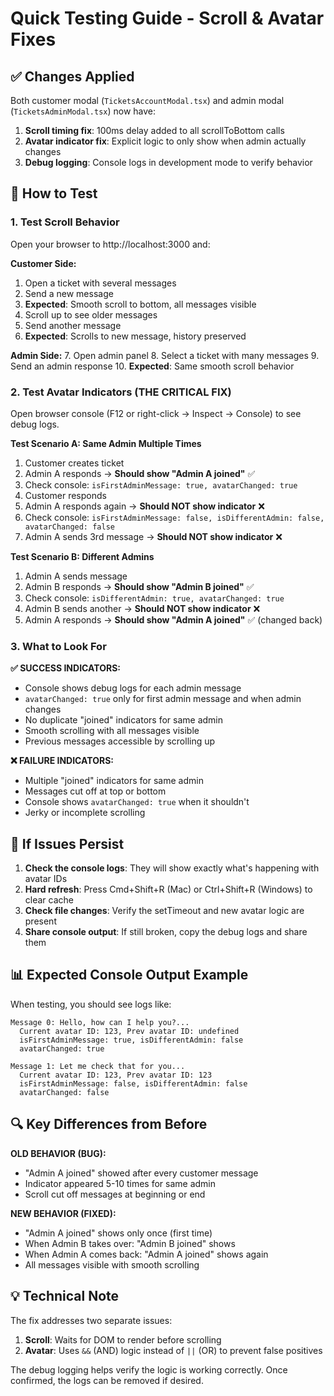 # Quick Testing Guide - Scroll & Avatar Fixes

## ✅ Changes Applied

Both customer modal (`TicketsAccountModal.tsx`) and admin modal (`TicketsAdminModal.tsx`) now have:

1. **Scroll timing fix**: 100ms delay added to all scrollToBottom calls
2. **Avatar indicator fix**: Explicit logic to only show when admin actually changes
3. **Debug logging**: Console logs in development mode to verify behavior

## 🧪 How to Test

### 1. Test Scroll Behavior
Open your browser to http://localhost:3000 and:

**Customer Side:**
1. Open a ticket with several messages
2. Send a new message
3. **Expected**: Smooth scroll to bottom, all messages visible
4. Scroll up to see older messages
5. Send another message
6. **Expected**: Scrolls to new message, history preserved

**Admin Side:**
7. Open admin panel
8. Select a ticket with many messages
9. Send an admin response
10. **Expected**: Same smooth scroll behavior

### 2. Test Avatar Indicators (THE CRITICAL FIX)

Open browser console (F12 or right-click → Inspect → Console) to see debug logs.

**Test Scenario A: Same Admin Multiple Times**
1. Customer creates ticket
2. Admin A responds → **Should show "Admin A joined"** ✅
3. Check console: `isFirstAdminMessage: true, avatarChanged: true`
4. Customer responds
5. Admin A responds again → **Should NOT show indicator** ❌
6. Check console: `isFirstAdminMessage: false, isDifferentAdmin: false, avatarChanged: false`
7. Admin A sends 3rd message → **Should NOT show indicator** ❌

**Test Scenario B: Different Admins**
1. Admin A sends message
2. Admin B responds → **Should show "Admin B joined"** ✅
3. Check console: `isDifferentAdmin: true, avatarChanged: true`
4. Admin B sends another → **Should NOT show indicator** ❌
5. Admin A responds → **Should show "Admin A joined"** ✅ (changed back)

### 3. What to Look For

**✅ SUCCESS INDICATORS:**
- Console shows debug logs for each admin message
- `avatarChanged: true` only for first admin message and when admin changes
- No duplicate "joined" indicators for same admin
- Smooth scrolling with all messages visible
- Previous messages accessible by scrolling up

**❌ FAILURE INDICATORS:**
- Multiple "joined" indicators for same admin
- Messages cut off at top or bottom
- Console shows `avatarChanged: true` when it shouldn't
- Jerky or incomplete scrolling

## 🐛 If Issues Persist

1. **Check the console logs**: They will show exactly what's happening with avatar IDs
2. **Hard refresh**: Press Cmd+Shift+R (Mac) or Ctrl+Shift+R (Windows) to clear cache
3. **Check file changes**: Verify the setTimeout and new avatar logic are present
4. **Share console output**: If still broken, copy the debug logs and share them

## 📊 Expected Console Output Example

When testing, you should see logs like:
```
Message 0: Hello, how can I help you?...
  Current avatar ID: 123, Prev avatar ID: undefined
  isFirstAdminMessage: true, isDifferentAdmin: false
  avatarChanged: true

Message 1: Let me check that for you...
  Current avatar ID: 123, Prev avatar ID: 123
  isFirstAdminMessage: false, isDifferentAdmin: false
  avatarChanged: false
```

## 🔍 Key Differences from Before

**OLD BEHAVIOR (BUG):**
- "Admin A joined" showed after every customer message
- Indicator appeared 5-10 times for same admin
- Scroll cut off messages at beginning or end

**NEW BEHAVIOR (FIXED):**
- "Admin A joined" shows only once (first time)
- When Admin B takes over: "Admin B joined" shows
- When Admin A comes back: "Admin A joined" shows again
- All messages visible with smooth scrolling

## 💡 Technical Note

The fix addresses two separate issues:
1. **Scroll**: Waits for DOM to render before scrolling
2. **Avatar**: Uses `&&` (AND) logic instead of `||` (OR) to prevent false positives

The debug logging helps verify the logic is working correctly. Once confirmed, the logs can be removed if desired.
